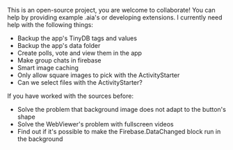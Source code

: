This is an open-source project, you are welcome to collaborate!
You can help by providing example .aia's or developing extensions.
I currently need help with the following things:
* Backup the app's TinyDB tags and values
* Backup the app's data folder
* Create polls, vote and view them in the app
* Make group chats in firebase
* Smart image caching
* Only allow square images to pick with the ActivityStarter
* Can we select files with the ActivityStarter?

If you have worked with the sources before:
* Solve the problem that background image does not adapt to the button's shape
* Solve the WebViewer's problem with fullscreen videos
* Find out if it's possible to make the Firebase.DataChanged block run in the background
